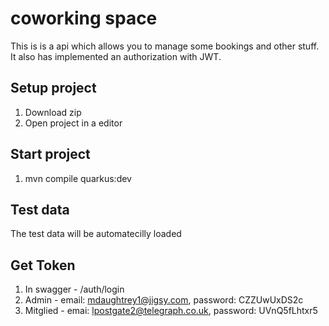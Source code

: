# coworking space
This is is a api which allows you to manage some bookings and other stuff. It also has implemented an authorization with JWT.
## Setup project
1. Download zip
2. Open project in a editor
## Start project
1. mvn compile quarkus:dev
## Test data
The test data will be automatecilly loaded
## Get Token
1. In swagger - /auth/login
2. Admin - email: mdaughtrey1@jigsy.com, password: CZZUwUxDS2c
3. Mitglied - emai: lpostgate2@telegraph.co.uk, password: UVnQ5fLhtxr5